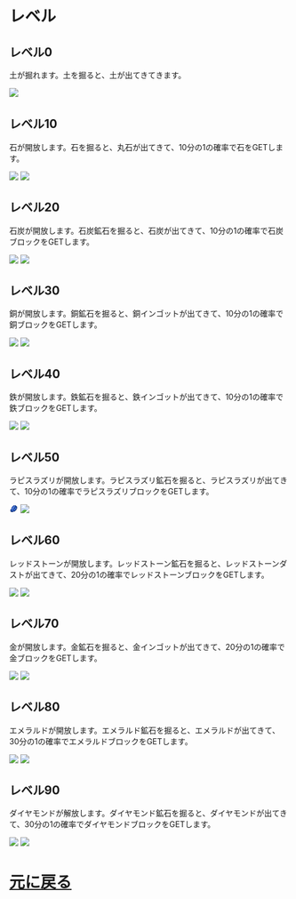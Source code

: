 # レベル
## レベル0
土が掘れます。土を掘ると、土が出てきてきます。

![](https://github.com/Mojang/bedrock-samples/blob/main/resource_pack/textures/blocks/dirt.png)
## レベル10 
石が開放します。石を掘ると、丸石が出てきて、10分の1の確率で石をGETします。

![](https://github.com/Mojang/bedrock-samples/blob/main/resource_pack/textures/blocks/cobblestone.png) ![](https://github.com/Mojang/bedrock-samples/blob/main/resource_pack/textures/blocks/stone.png)
## レベル20
石炭が開放します。石炭鉱石を掘ると、石炭が出てきて、10分の1の確率で石炭ブロックをGETします。

![](https://github.com/Mojang/bedrock-samples/blob/main/resource_pack/textures/items/coal.png) ![](https://github.com/Mojang/bedrock-samples/blob/main/resource_pack/textures/blocks/coal_block.png)
## レベル30
銅が開放します。銅鉱石を掘ると、銅インゴットが出てきて、10分の1の確率で銅ブロックをGETします。

![](https://github.com/Mojang/bedrock-samples/blob/main/resource_pack/textures/items/copper_ingot.png) ![](https://github.com/Mojang/bedrock-samples/blob/main/resource_pack/textures/blocks/copper_block.png)
## レベル40
鉄が開放します。鉄鉱石を掘ると、鉄インゴットが出てきて、10分の1の確率で鉄ブロックをGETします。

![](https://github.com/Mojang/bedrock-samples/blob/main/resource_pack/textures/items/iron_ingot.png) ![](https://github.com/Mojang/bedrock-samples/blob/main/resource_pack/textures/blocks/iron_block.png)
## レベル50
ラピスラズリが開放します。ラピスラズリ鉱石を掘ると、ラピスラズリが出てきて、10分の1の確率でラピスラズリブロックをGETします。

 ![](https://github.com/gori5000/MineSrv-Wiki/blob/main/image/ore/lapis_lazuli.png) ![](https://github.com/Mojang/bedrock-samples/blob/main/resource_pack/textures/blocks/lapis_block.png)
## レベル60
レッドストーンが開放します。レッドストーン鉱石を掘ると、レッドストーンダストが出てきて、20分の1の確率でレッドストーンブロックをGETします。

![](https://github.com/Mojang/bedrock-samples/blob/main/resource_pack/textures/items/redstone_dust.png) ![](https://github.com/Mojang/bedrock-samples/blob/main/resource_pack/textures/blocks/redstone_block.png)
## レベル70
金が開放します。金鉱石を掘ると、金インゴットが出てきて、20分の1の確率で金ブロックをGETします。

![](https://github.com/Mojang/bedrock-samples/blob/main/resource_pack/textures/items/gold_ingot.png) ![](https://github.com/Mojang/bedrock-samples/blob/main/resource_pack/textures/blocks/gold_block.png)
## レベル80
エメラルドが開放します。エメラルド鉱石を掘ると、エメラルドが出てきて、30分の1の確率でエメラルドブロックをGETします。

![](https://github.com/Mojang/bedrock-samples/blob/main/resource_pack/textures/items/emerald.png) ![](https://github.com/Mojang/bedrock-samples/blob/main/resource_pack/textures/blocks/emerald_block.png)

## レベル90
ダイヤモンドが解放します。ダイヤモンド鉱石を掘ると、ダイヤモンドが出てきて、30分の1の確率でダイヤモンドブロックをGETします。

![](https://github.com/Mojang/bedrock-samples/blob/main/resource_pack/textures/items/diamond.png) ![](https://github.com/Mojang/bedrock-samples/blob/main/resource_pack/textures/blocks/diamond_block.png)

# [元に戻る](https://github.com/gori5000/MineSrv-Wiki/blob/main/README.md)
